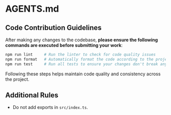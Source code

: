 # AGENTS.md

## Code Contribution Guidelines

After making any changes to the codebase, **please ensure the following commands are executed before submitting your work**:

```bash
npm run lint     # Run the linter to check for code quality issues
npm run format   # Automatically format the code according to the project's style guide
npm run test     # Run all tests to ensure your changes don't break anything
```

Following these steps helps maintain code quality and consistency across the project.

## Additional Rules

- Do not add exports in `src/index.ts`.
